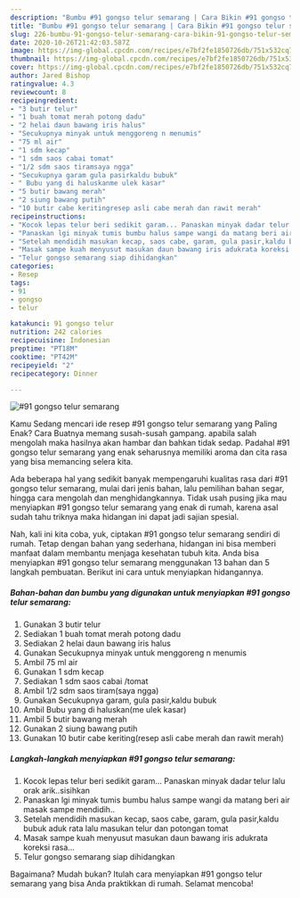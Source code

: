 ```yaml
---
description: "Bumbu #91 gongso telur semarang | Cara Bikin #91 gongso telur semarang Yang Sedap"
title: "Bumbu #91 gongso telur semarang | Cara Bikin #91 gongso telur semarang Yang Sedap"
slug: 226-bumbu-91-gongso-telur-semarang-cara-bikin-91-gongso-telur-semarang-yang-sedap
date: 2020-10-26T21:42:03.587Z
image: https://img-global.cpcdn.com/recipes/e7bf2fe1850726db/751x532cq70/91-gongso-telur-semarang-foto-resep-utama.jpg
thumbnail: https://img-global.cpcdn.com/recipes/e7bf2fe1850726db/751x532cq70/91-gongso-telur-semarang-foto-resep-utama.jpg
cover: https://img-global.cpcdn.com/recipes/e7bf2fe1850726db/751x532cq70/91-gongso-telur-semarang-foto-resep-utama.jpg
author: Jared Bishop
ratingvalue: 4.3
reviewcount: 8
recipeingredient:
- "3 butir telur"
- "1 buah tomat merah potong dadu"
- "2 helai daun bawang iris halus"
- "Secukupnya minyak untuk menggoreng n menumis"
- "75 ml air"
- "1 sdm kecap"
- "1 sdm saos cabai tomat"
- "1/2 sdm saos tiramsaya ngga"
- "Secukupnya garam gula pasirkaldu bubuk"
- " Bubu yang di haluskanme ulek kasar"
- "5 butir bawang merah"
- "2 siung bawang putih"
- "10 butir cabe keritingresep asli cabe merah dan rawit merah"
recipeinstructions:
- "Kocok lepas telur beri sedikit garam... Panaskan minyak dadar telur lalu orak arik..sisihkan"
- "Panaskan lgi minyak tumis bumbu halus sampe wangi da matang beri air masak sampe mendidih.."
- "Setelah mendidih masukan kecap, saos cabe, garam, gula pasir,kaldu bubuk aduk rata lalu masukan telur dan potongan tomat"
- "Masak sampe kuah menyusut masukan daun bawang iris adukrata koreksi rasa..."
- "Telur gongso semarang siap dihidangkan"
categories:
- Resep
tags:
- 91
- gongso
- telur

katakunci: 91 gongso telur 
nutrition: 242 calories
recipecuisine: Indonesian
preptime: "PT18M"
cooktime: "PT42M"
recipeyield: "2"
recipecategory: Dinner

---
```



![#91 gongso telur semarang](https://img-global.cpcdn.com/recipes/e7bf2fe1850726db/751x532cq70/91-gongso-telur-semarang-foto-resep-utama.jpg)

Kamu Sedang mencari ide resep #91 gongso telur semarang yang Paling Enak? Cara Buatnya memang susah-susah gampang. apabila salah mengolah maka hasilnya akan hambar dan bahkan tidak sedap. Padahal #91 gongso telur semarang yang enak seharusnya memiliki aroma dan cita rasa yang bisa memancing selera kita.

Ada beberapa hal yang sedikit banyak mempengaruhi kualitas rasa dari #91 gongso telur semarang, mulai dari jenis bahan, lalu pemilihan bahan segar, hingga cara mengolah dan menghidangkannya. Tidak usah pusing jika mau menyiapkan #91 gongso telur semarang yang enak di rumah, karena asal sudah tahu triknya maka hidangan ini dapat jadi sajian spesial.




Nah, kali ini kita coba, yuk, ciptakan #91 gongso telur semarang sendiri di rumah. Tetap dengan bahan yang sederhana, hidangan ini bisa memberi manfaat dalam membantu menjaga kesehatan tubuh kita. Anda bisa menyiapkan #91 gongso telur semarang menggunakan 13 bahan dan 5 langkah pembuatan. Berikut ini cara untuk menyiapkan hidangannya.

<!--inarticleads1-->

##### Bahan-bahan dan bumbu yang digunakan untuk menyiapkan #91 gongso telur semarang:

1. Gunakan 3 butir telur
1. Sediakan 1 buah tomat merah potong dadu
1. Sediakan 2 helai daun bawang iris halus
1. Gunakan Secukupnya minyak untuk menggoreng n menumis
1. Ambil 75 ml air
1. Gunakan 1 sdm kecap
1. Sediakan 1 sdm saos cabai /tomat
1. Ambil 1/2 sdm saos tiram(saya ngga)
1. Gunakan Secukupnya garam, gula pasir,kaldu bubuk
1. Ambil  Bubu yang di haluskan(me ulek kasar)
1. Ambil 5 butir bawang merah
1. Gunakan 2 siung bawang putih
1. Gunakan 10 butir cabe keriting(resep asli cabe merah dan rawit merah)




<!--inarticleads2-->

##### Langkah-langkah menyiapkan #91 gongso telur semarang:

1. Kocok lepas telur beri sedikit garam... Panaskan minyak dadar telur lalu orak arik..sisihkan
1. Panaskan lgi minyak tumis bumbu halus sampe wangi da matang beri air masak sampe mendidih..
1. Setelah mendidih masukan kecap, saos cabe, garam, gula pasir,kaldu bubuk aduk rata lalu masukan telur dan potongan tomat
1. Masak sampe kuah menyusut masukan daun bawang iris adukrata koreksi rasa...
1. Telur gongso semarang siap dihidangkan




Bagaimana? Mudah bukan? Itulah cara menyiapkan #91 gongso telur semarang yang bisa Anda praktikkan di rumah. Selamat mencoba!
